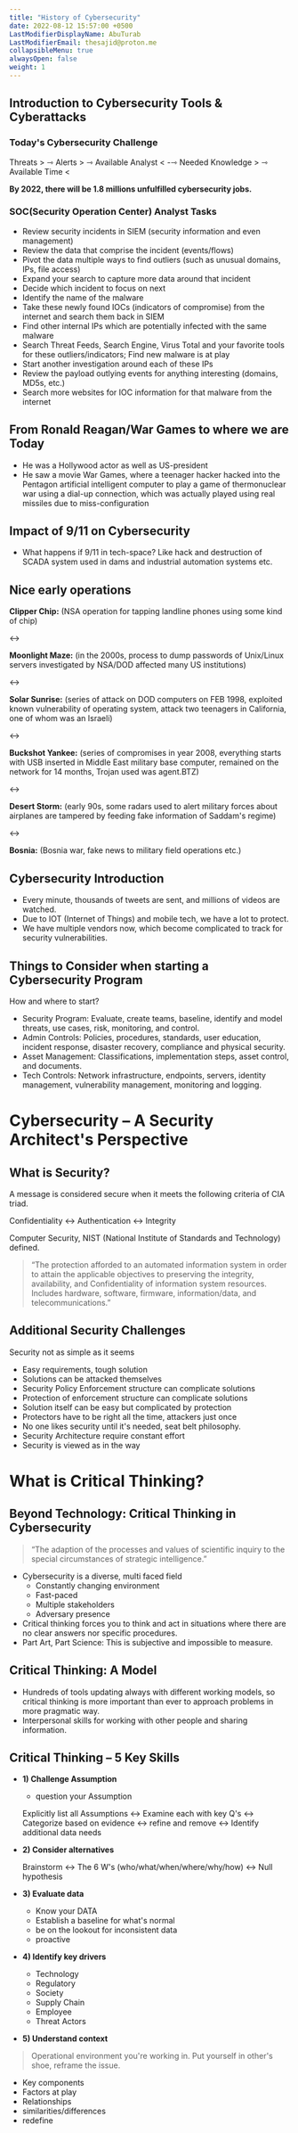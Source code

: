 ```yaml
---
title: "History of Cybersecurity"
date: 2022-08-12 15:57:00 +0500
LastModifierDisplayName: AbuTurab
LastModifierEmail: thesajid@proton.me
collapsibleMenu: true
alwaysOpen: false
weight: 1
---
```


## **Introduction to Cybersecurity Tools & Cyberattacks**

### Today's Cybersecurity Challenge
  
Threats > ⇾ Alerts > ⇾ Available Analyst < -⇾ Needed Knowledge > ⇾ Available Time <
  
  **By 2022, there will be 1.8 millions unfulfilled cybersecurity jobs.**

### SOC(Security Operation Center) Analyst Tasks

- Review security incidents in SIEM (security information and even management)
- Review the data that comprise the incident (events/flows)
- Pivot the data multiple ways to find outliers (such as unusual domains, IPs,
  file access)
- Expand your search to capture more data around that incident
- Decide which incident to focus on next
- Identify the name of the malware
- Take these newly found IOCs (indicators of compromise) from the internet and search them back in SIEM
- Find other internal IPs which are potentially infected with the same malware
- Search Threat Feeds, Search Engine, Virus Total and your favorite tools for these outliers/indicators; Find new malware is at play
- Start another investigation around each of these IPs
- Review the payload outlying events for anything interesting (domains, MD5s, etc.)
- Search more websites for IOC information for that malware from the internet

## **From Ronald Reagan/War Games to where we are Today**

- He was a Hollywood actor as well as US-president
- He saw a movie War Games, where a teenager hacker hacked into the Pentagon artificial intelligent computer to play a game of thermonuclear war using a dial-up connection, which was actually played using real missiles due to miss-configuration

## **Impact of 9/11 on Cybersecurity**

- What happens if 9/11 in tech-space? Like hack and destruction of SCADA system used in dams and industrial automation systems etc.

## **Nice early operations**
  
**Clipper Chip:** (NSA operation for tapping landline phones using some kind of chip)
  
↔
  
**Moonlight Maze:** (in the 2000s, process to dump passwords of Unix/Linux servers investigated by NSA/DOD affected many US institutions)
  
↔

**Solar Sunrise:** (series of attack on DOD computers on FEB 1998, exploited known vulnerability of operating system, attack two teenagers in California, one of whom was an Israeli)
  
↔
  
**Buckshot Yankee:** (series of compromises in year 2008, everything starts with USB inserted in Middle East military base computer, remained on the network for 14 months, Trojan used was agent.BTZ)
  
↔
  
**Desert Storm:** (early 90s, some radars used to alert military forces about airplanes are tampered by feeding fake information of Saddam's regime)
  
↔
  
**Bosnia:** (Bosnia war, fake news to military field operations etc.)

## **Cybersecurity Introduction**

- Every minute, thousands of tweets are sent, and millions of videos are watched.
- Due to IOT (Internet of Things) and mobile tech, we have a lot to protect.
- We have multiple vendors now, which become complicated to track for security vulnerabilities.

## **Things to Consider when starting a Cybersecurity Program**
  
  How and where to start?
- Security Program: Evaluate, create teams, baseline, identify and model threats, use cases, risk, monitoring, and control.
- Admin Controls: Policies, procedures, standards, user education, incident response, disaster recovery, compliance and physical security.
- Asset Management: Classifications, implementation steps, asset control, and documents.
- Tech Controls: Network infrastructure, endpoints, servers, identity management, vulnerability management, monitoring and logging.

# **Cybersecurity – A Security Architect's Perspective**

## **What is Security?**
  
A message is considered secure when it meets the following criteria of CIA triad.

Confidentiality ↔ Authentication ↔ Integrity

Computer Security, NIST (National Institute of Standards and Technology) defined.

> “The protection afforded to an automated information system in order to attain the applicable objectives to preserving the integrity, availability, and Confidentiality of information system resources. Includes hardware, software, firmware, information/data, and telecommunications.”

## **Additional Security Challenges**
  
  Security not as simple as it seems
- Easy requirements, tough solution
- Solutions can be attacked themselves
- Security Policy Enforcement structure can complicate solutions
- Protection of enforcement structure can complicate solutions
- Solution itself can be easy but complicated by protection
- Protectors have to be right all the time, attackers just once
- No one likes security until it's needed, seat belt philosophy.
- Security Architecture require constant effort
- Security is viewed as in the way

# **What is Critical Thinking?**

## **Beyond Technology: Critical Thinking in Cybersecurity**
  
> “The adaption of the processes and values of scientific inquiry to the special circumstances of strategic intelligence.”

- Cybersecurity is a diverse, multi faced field
  + Constantly changing environment
  + Fast-paced
  + Multiple stakeholders
  + Adversary presence
- Critical thinking forces you to think and act in situations where there are no clear answers nor specific procedures.
- Part Art, Part Science: This is subjective and impossible to measure.

## **Critical Thinking: A Model**

- Hundreds of tools updating always with different working models, so critical thinking is more important than ever to approach problems in more pragmatic way.
- Interpersonal skills for working with other people and sharing information.

## Critical Thinking – 5 Key Skills

- **1) Challenge Assumption**
  + question your Assumption
  
  Explicitly list all Assumptions ↔ Examine each with key Q's ↔ Categorize based on evidence ↔ refine and remove ↔ Identify additional data needs

- **2) Consider alternatives**
  
  Brainstorm ↔ The 6 W's (who/what/when/where/why/how) ↔ Null hypothesis

- **3) Evaluate data**
  + Know your DATA
  + Establish a baseline for what's normal
  + be on the lookout for inconsistent data
  + proactive

- **4) Identify key drivers**
  + Technology
  + Regulatory
  + Society
  + Supply Chain 
  + Employee
  + Threat Actors

- **5) Understand context**
> Operational environment you're working in. Put yourself in other's shoe, reframe the issue.
  + Key components
  + Factors at play
  + Relationships
  + similarities/differences
  + redefine
